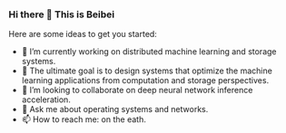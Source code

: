 ### Hi there 👋 This is Beibei

Here are some ideas to get you started:

- 🔭 I’m currently working on distributed machine learning and storage systems. 
- 🌱 The ultimate goal is to design systems that optimize the machine learning applications from computation and storage perspectives.
- 👯 I’m looking to collaborate on deep neural network inference acceleration.
- 💬 Ask me about operating systems and networks.
- 📫 How to reach me: on the eath.

